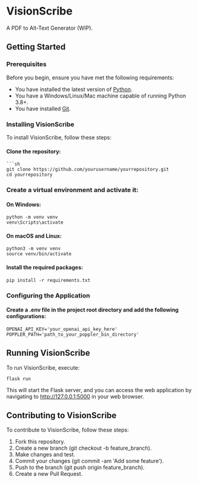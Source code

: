 # VisionScribe
A PDF to Alt-Text Generator (WIP).

## Getting Started

### Prerequisites
Before you begin, ensure you have met the following requirements:
- You have installed the latest version of [Python](https://www.python.org/downloads/).
- You have a Windows/Linux/Mac machine capable of running Python 3.8+.
- You have installed [Git](https://git-scm.com/downloads).

### Installing VisionScribe

To install VisionScribe, follow these steps:

#### Clone the repository:

    ```sh
    git clone https://github.com/yourusername/yourrepository.git
    cd yourrepository
   
### Create a virtual environment and activate it:

#### On Windows:
    
    python -m venv venv
    venv\Scripts\activate

#### On macOS and Linux:

    python3 -m venv venv
    source venv/bin/activate

#### Install the required packages:

    pip install -r requirements.txt

### Configuring the Application

#### Create a .env file in the project root directory and add the following configurations:

    OPENAI_API_KEY='your_openai_api_key_here'
    POPPLER_PATH='path_to_your_poppler_bin_directory'

## Running VisionScribe

To run VisionScribe, execute:

    flask run

This will start the Flask server, and you can access the web application by navigating to http://127.0.0.1:5000 in your web browser.


## Contributing to VisionScribe

To contribute to VisionScribe, follow these steps:

1. Fork this repository. 
2. Create a new branch (git checkout -b feature_branch). 
3. Make changes and test. 
4. Commit your changes (git commit -am 'Add some feature'). 
5. Push to the branch (git push origin feature_branch). 
6. Create a new Pull Request.
